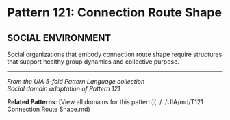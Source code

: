 # Pattern 121: Connection Route Shape

## SOCIAL ENVIRONMENT

Social organizations that embody connection route shape require structures that support healthy group dynamics and collective purpose.

---

*From the UIA 5-fold Pattern Language collection*  
*Social domain adaptation of Pattern 121*

**Related Patterns**: [View all domains for this pattern](../../UIA/md/T121 Connection Route Shape.md)